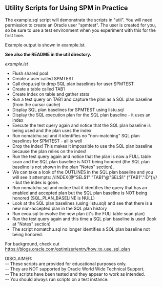 <h2>Utility Scripts for Using SPM in Practice</h2>

The example.sql script will demonstrate the scripts in "util". You will need permission
to create an Oracle user "spmtest". The user is created for you, so be
sure to use a test environment when you experiment with this for the first time.

Example output is shown in example.lst. 

**See also the README in the util directory.**

*example.lst*

 * Flush shared pool
 * Create a user called SPMTEST
 * Call dropu.sql to drop SQL plan baselines for user SPMTEST
 * Create a table called TAB1
 * Create index on table and gather stats
 * Run a test query on TAB1 and capture the plan as a SQL plan baseline (from the cursor cache)
 * Display SQL plan baselines for SPMTEST using listu.sql
 * Display the SQL execution plan for the SQL plan baseline - it uses an index
 * Execute the test query again and notice that the SQL plan baseline is being used and the plan uses the index
 * Run nomatchu.sql and it identifies no "non-matching" SQL plan baselines for SPMTEST - all is well
 * Drop the index! This makes it impossible to use the SQL plan baseline because the plan relies on the index!
 * Run the test query again and notice that the plan is now a FULL table scan and the SQL plan baseline is NOT being honored (the SQL plan baseline is not shown in the plan "Notes" section).
 * We can take a look of the OUTLINES in the SQL plan baseline and you will see it attempts: //INDEX(@"SEL$1" "TAB1"@"SEL$1" ("TAB1"."ID"))// - but the index is gone.
 * Run nomatchu.sql and notice that it identifies the query that has an enabled and accepted plan but the SQL plan baseline is NOT being honored (SQL_PLAN_BASELINE is NULL)
 * Look at the SQL plan baselines (using listu.sql) and see that there is a new non-accepted plan in the SQL plan history
 * Run evou.sql to evolve the new plan (it's the FULl table scan plan)
 * Run the test query again and this time a SQL plan baseline is used (look at "Notes" section)
 * The script nomatchu.sql no longer identifies a SQL plan baseline not being honored. 

For background, check out https://blogs.oracle.com/optimizer/entry/how_to_use_sql_plan

DISCLAIMER:
   <br/>-- These scripts are provided for educational purposes only.
   <br/>-- They are NOT supported by Oracle World Wide Technical Support.
   <br/>-- The scripts have been tested and they appear to work as intended.
   <br/>-- You should always run scripts on a test instance.

